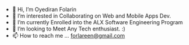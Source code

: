 - 👋 Hi, I’m Oyediran Folarin
- 👀 I’m interested in Collaborating on Web and Mobile Apps Dev.
- 🌱 I’m currently Enrolled into the ALX Software Engineering Program
- 💞️ I’m looking to Meet Any Tech enthusiast. :)
- 📫 How to reach me ... forlareen@gmail.com

<!---
iamwhizzy/iamwhizzy is a ✨ special ✨ repository because its `README.md` (this file) appears on your GitHub profile.
You can click the Preview link to take a look at your changes.
--->

